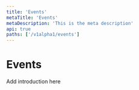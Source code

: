 ```yaml
---
title: 'Events'
metaTitle: 'Events'
metaDescription: 'This is the meta description'
api: true
paths: ['/v1alpha1/events']
---
```


# Events

Add introduction here
